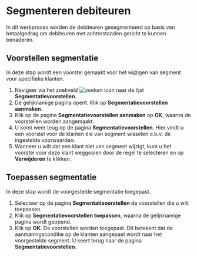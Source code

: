 # Segmenteren debiteuren

In dit werkproces worden de debiteuren gesegmenteerd op basis van betaalgedrag om debiteuren met achterstanden gericht te kunnen benaderen.

## Voorstellen segmentatie

In deze stap wordt een voorstel gemaakt voor het wijzigen van segment voor specifieke klanten.

1. Navigeer via het zoekveld ![zoeken icon](/assets/images/zoeken.png "zoeken icon") naar de lijst **Segmentatievoorstellen**. 
2. De gelijknamige pagina opent. Klik op **Segmentatievoorstellen aanmaken**.
3. Klik op de pagina **Segmentatievoorstellen aanmaken** op **OK**, waarna de voorstellen worden aangemaakt.
4. U komt weer teug op de pagina **Segmentatievoorstellen**. Hier vindt u een voorstel voor de klanten die van segment wisselen o.b.v. de ingestelde voorwaarden. 
5. Wanneer u wilt dat een klant niet van segment wijzigt, kunt u het voorstel voor deze klant weggooien door de regel te selecteren en op **Verwijderen** te klikken. 

## Toepassen segmentatie

In deze stap wordt de voorgestelde segmentatie toegepast. 

1. Selecteer op de pagina **Segmentatieoorstellen** de voorstellen die u wilt toepassen. 
2. Klik op **Segmentatievoorstellen toepassen**, waarna de gelijknamige pagina wordt geopend. 
3. Klik op **OK**. De voorstellen worden toegepast. Dit betekent dat de aanmaningsconditie op de klanten aangepast wordt naar het voorgestelde segment. U keert terug naar de pagina **Segmentatievoorstellen**.

<!--stackedit_data:
eyJoaXN0b3J5IjpbLTE2MjY1MDY2ODYsMTY1MzE1NTE3OCwtMj
A4NjcxNDYwMCwtOTEyMzExNzc2XX0=
-->
